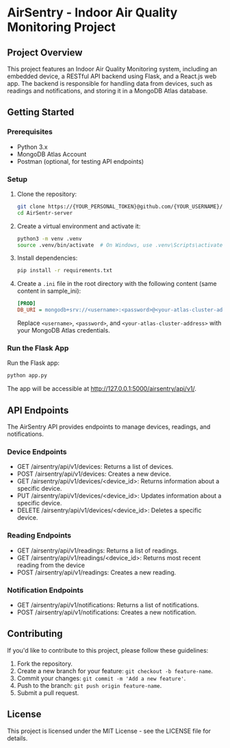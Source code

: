 # AirSentry - Indoor Air Quality Monitoring Project

## Project Overview

This project features an Indoor Air Quality Monitoring system, including an embedded device, a RESTful API backend using Flask, and a React.js web app. The backend is responsible for handling data from devices, such as readings and notifications, and storing it in a MongoDB Atlas database.

## Getting Started

### Prerequisites

- Python 3.x
- MongoDB Atlas Account
- Postman (optional, for testing API endpoints)

### Setup

1. Clone the repository:

   ```bash
   git clone https://{YOUR_PERSONAL_TOKEN}@github.com/{YOUR_USERNAME}/AirSentry-alx-server.git AirSentry-server
   cd AirSentr-server
   ```

2. Create a virtual environment and activate it:

   ```bash
   python3 -m venv .venv
   source .venv/bin/activate  # On Windows, use .venv\Scripts\activate
   ```

3. Install dependencies:

   ```bash
   pip install -r requirements.txt
   ```

4. Create a `.ini` file in the root directory with the following content (same content in sample_ini):

   ```ini
   [PROD]
   DB_URI = mongodb+srv://<username>:<password>@<your-atlas-cluster-address>/database
   ```

   Replace `<username>`, `<password>`, and `<your-atlas-cluster-address>` with your MongoDB Atlas credentials.

### Run the Flask App

Run the Flask app:

```bash
python app.py
```

The app will be accessible at http://127.0.0.1:5000/airsentry/api/v1/.

## API Endpoints

The AirSentry API provides endpoints to manage devices, readings, and notifications.

### Device Endpoints

- GET /airsentry/api/v1/devices: Returns a list of devices.
- POST /airsentry/api/v1/devices: Creates a new device.
- GET /airsentry/api/v1/devices/<device_id>: Returns information about a specific device.
- PUT /airsentry/api/v1/devices/<device_id>: Updates information about a specific device.
- DELETE /airsentry/api/v1/devices/<device_id>: Deletes a specific device.

### Reading Endpoints

- GET /airsentry/api/v1/readings: Returns a list of readings.
- GET /airsentry/api/v1/readings/<device_id>: Returns most recent reading from the device
- POST /airsentry/api/v1/readings: Creates a new reading.

### Notification Endpoints

- GET /airsentry/api/v1/notifications: Returns a list of notifications.
- POST /airsentry/api/v1/notifications: Creates a new notification.

## Contributing

If you'd like to contribute to this project, please follow these guidelines:

1.  Fork the repository.
2.  Create a new branch for your feature: `git checkout -b feature-name`.
3.  Commit your changes: `git commit -m 'Add a new feature'`.
4.  Push to the branch: `git push origin feature-name`.
5.  Submit a pull request.

## License

This project is licensed under the MIT License - see the LICENSE file for details.
